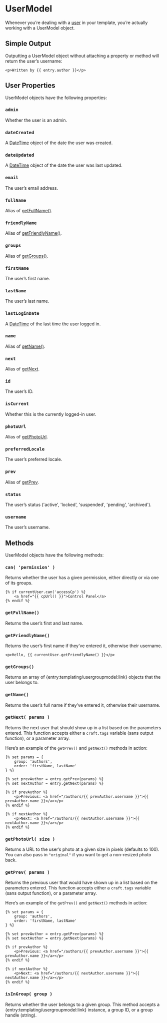 UserModel
==========

Whenever you’re dealing with a [user](/en/users.md) in your template, you’re actually working with a UserModel object.

## Simple Output

Outputting a UserModel object without attaching a property or method will return the user’s username:

```twig
<p>Written by {{ entry.author }}</p>
```


## User Properties

UserModel objects have the following properties:

### `admin`

Whether the user is an admin.

### `dateCreated`

A [DateTime](/en/templating/variables/datetime.md) object of the date the user was created.

### `dateUpdated`

A [DateTime](/en/templating/variables/datetime.md) object of the date the user was last updated.

### `email`

The user’s email address.

### `fullName`

Alias of [getFullName()](#getFullName).

### `friendlyName`

Alias of [getFriendlyName()](#getFriendlyName).

### `groups`

Alias of [getGroups()](#getGroups).

### `firstName`

The user’s first name.

### `lastName`

The user’s last name.

### `lastLoginDate`

A [DateTime](/en/templating/variables/datetime.md) of the last time the user logged in.

### `name`

Alias of [getName()](#getName).

### `next`

Alias of [getNext](#getNext).

### `id`

The user’s ID.

### `isCurrent`

Whether this is the currently logged-in user.

### `photoUrl`

Alias of [getPhotoUrl](#getPhotoUrl).

### `preferredLocale`

The user’s preferred locale.

### `prev`

Alias of [getPrev](#getPrev).

### `status`

The user’s status ('active', 'locked', 'suspended', 'pending', 'archived').

### `username`

The user’s username.


## Methods

UserModel objects have the following methods:

### `can( 'permission' )`

Returns whether the user has a given permission, either directly or via one of its groups.

```twig
{% if currentUser.can('accessCp') %}
    <a href="{{ cpUrl() }}">Control Panel</a>
{% endif %}
```

### `getFullName()`

Returns the user’s first and last name.

### `getFriendlyName()`

Returns the user’s first name if they’ve entered it, otherwise their username.

```twig
<p>Hello, {{ currentUser.getFriendlyName() }}</p>
```

### `getGroups()`

Returns an array of {entry:templating/usergroupmodel:link} objects that the user belongs to.

### `getName()`

Returns the user’s full name if they’ve entered it, otherwise their username.

### `getNext( params )`

Returns the next user that should show up in a list based on the parameters entered. This function accepts either a `craft.tags` variable (sans output function), or a parameter array.

Here’s an example of the `getPrev()` and `getNext()` methods in action:

```twig
{% set params = {
    group: 'authors',
    order: 'firstName, lastName'
} %}

{% set prevAuthor = entry.getPrev(params) %}
{% set nextAuthor = entry.getNext(params) %}

{% if prevAuthor %}
    <p>Previous: <a href="/authors/{{ prevAuthor.username }}">{{ prevAuthor.name }}</a></p>
{% endif %}

{% if nextAuthor %}
    <p>Next: <a href="/authors/{{ nextAuthor.username }}">{{ nextAuthor.name }}</a></p>
{% endif %}
```

### `getPhotoUrl( size )`

Returns a URL to the user’s photo at a given size in pixels (defaults to 100). You can also pass in `"original"` if you want to get a non-resized photo back.

### `getPrev( params )`

Returns the previous user that would have shown up in a list based on the parameters entered. This function accepts either a `craft.tags` variable (sans output function), or a parameter array.

Here’s an example of the `getPrev()` and `getNext()` methods in action:

```twig
{% set params = {
    group: 'authors',
    order: 'firstName, lastName'
} %}

{% set prevAuthor = entry.getPrev(params) %}
{% set nextAuthor = entry.getNext(params) %}

{% if prevAuthor %}
    <p>Previous: <a href="/authors/{{ prevAuthor.username }}">{{ prevAuthor.name }}</a></p>
{% endif %}

{% if nextAuthor %}
    <p>Next: <a href="/authors/{{ nextAuthor.username }}">{{ nextAuthor.name }}</a></p>
{% endif %}
```

### `isInGroup( group )`

Returns whether the user belongs to a given group. This method accepts a {entry:templating/usergroupmodel:link} instance, a group ID, or a group handle (string).